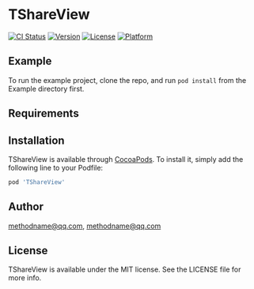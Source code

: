 # TShareView

[![CI Status](https://img.shields.io/travis/methodname@qq.com/TShareView.svg?style=flat)](https://travis-ci.org/methodname@qq.com/TShareView)
[![Version](https://img.shields.io/cocoapods/v/TShareView.svg?style=flat)](https://cocoapods.org/pods/TShareView)
[![License](https://img.shields.io/cocoapods/l/TShareView.svg?style=flat)](https://cocoapods.org/pods/TShareView)
[![Platform](https://img.shields.io/cocoapods/p/TShareView.svg?style=flat)](https://cocoapods.org/pods/TShareView)

## Example

To run the example project, clone the repo, and run `pod install` from the Example directory first.

## Requirements

## Installation

TShareView is available through [CocoaPods](https://cocoapods.org). To install
it, simply add the following line to your Podfile:

```ruby
pod 'TShareView'
```

## Author

methodname@qq.com, methodname@qq.com

## License

TShareView is available under the MIT license. See the LICENSE file for more info.
